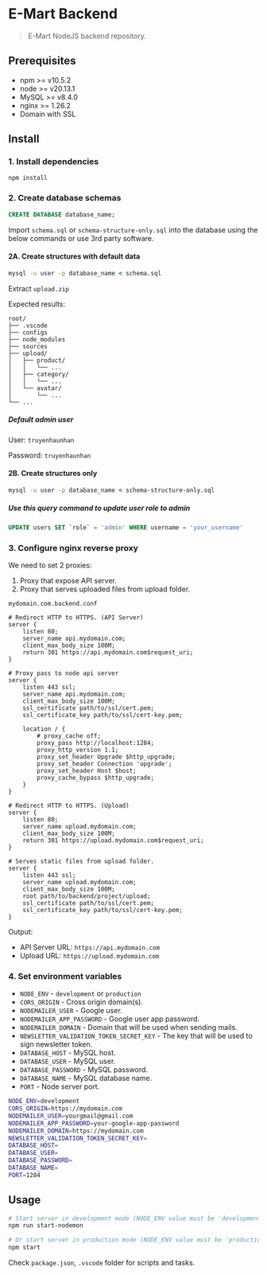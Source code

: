 # E-Mart Backend

> E-Mart NodeJS backend repository.

## Prerequisites

- npm >= v10.5.2
- node >= v20.13.1
- MySQL >= v8.4.0
- nginx >= 1.26.2
- Domain with SSL

## Install

### 1. Install dependencies

```shell
npm install
```

### 2. Create database schemas

```sql
CREATE DATABASE database_name;
```

Import `schema.sql` or `schema-structure-only.sql` into the database using the below commands or use 3rd party software.

#### 2A. Create structures with default data

```cmd
mysql -u user -p database_name < schema.sql
```

Extract `upload.zip`

Expected results:

```plain
root/
├── .vscode
├── configs
├── node_modules
├── sources
├── upload/
│   ├── product/
│   │   └── ...
│   ├── category/
│   │   └── ...
│   └── avatar/
│       └── ...
└── ...
```

##### Default admin user

User: `truyenhaunhan`

Password: `truyenhaunhan`

#### 2B. Create structures only

```cmd
mysql -u user -p database_name < schema-structure-only.sql
```

##### Use this query command to update user role to admin

```sql
UPDATE users SET `role` = 'admin' WHERE username = 'your_username'
```

### 3. Configure nginx reverse proxy

We need to set 2 proxies:

1. Proxy that expose API server.
2. Proxy that serves uploaded files from upload folder.

`mydomain.com.backend.conf`

```plain
# Redirect HTTP to HTTPS. (API Server)
server {
    listen 80;
    server_name api.mydomain.com;
    client_max_body_size 100M;
    return 301 https://api.mydomain.com$request_uri;
}

# Proxy pass to node api server
server {
    listen 443 ssl;
    server_name api.mydomain.com;
    client_max_body_size 100M;
    ssl_certificate path/to/ssl/cert.pem;
    ssl_certificate_key path/to/ssl/cert-key.pem;

    location / {
        # proxy_cache off;
        proxy_pass http://localhost:1284;
        proxy_http_version 1.1;
        proxy_set_header Upgrade $http_upgrade;
        proxy_set_header Connection 'upgrade';
        proxy_set_header Host $host;
        proxy_cache_bypass $http_upgrade;
    }
}

# Redirect HTTP to HTTPS. (Upload)
server {
    listen 80;
    server_name upload.mydomain.com;
    client_max_body_size 100M;
    return 301 https://upload.mydomain.com$request_uri;
}

# Serves static files from upload folder.
server {
    listen 443 ssl;
    server_name upload.mydomain.com;
    client_max_body_size 100M;
    root path/to/backend/project/upload;
    ssl_certificate path/to/ssl/cert.pem;
    ssl_certificate_key path/to/ssl/cert-key.pem;
}
```

Output:

- API Server URL: `https://api.mydomain.com`
- Upload URL: `https://upload.mydomain.com`

### 4. Set environment variables

- `NODE_ENV` - `development` or `production`
- `CORS_ORIGIN` - Cross origin domain(s).
- `NODEMAILER_USER` - Google user.
- `NODEMAILER_APP_PASSWORD` - Google user app password.
- `NODEMAILER_DOMAIN` - Domain that will be used when sending mails.
- `NEWSLETTER_VALIDATION_TOKEN_SECRET_KEY` - The key that will be used to sign newsletter token.
- `DATABASE_HOST` - MySQL host.
- `DATABASE_USER` - MySQL user.
- `DATABASE_PASSWORD` - MySQL password.
- `DATABASE_NAME` - MySQL database name.
- `PORT` - Node server port.

```bash
NODE_ENV=development
CORS_ORIGIN=https://mydomain.com
NODEMAILER_USER=yourgmail@gmail.com
NODEMAILER_APP_PASSWORD=your-google-app-password
NODEMAILER_DOMAIN=https://mydomain.com
NEWSLETTER_VALIDATION_TOKEN_SECRET_KEY=
DATABASE_HOST=
DATABASE_USER=
DATABASE_PASSWORD=
DATABASE_NAME=
PORT=1284
```

## Usage

```bash
# Start server in development mode (NODE_ENV value must be 'development')
npm run start-nodemon

# Or start server in production mode (NODE_ENV value must be 'production')
npm start
```

Check `package.json`, `.vscode` folder for scripts and tasks.
